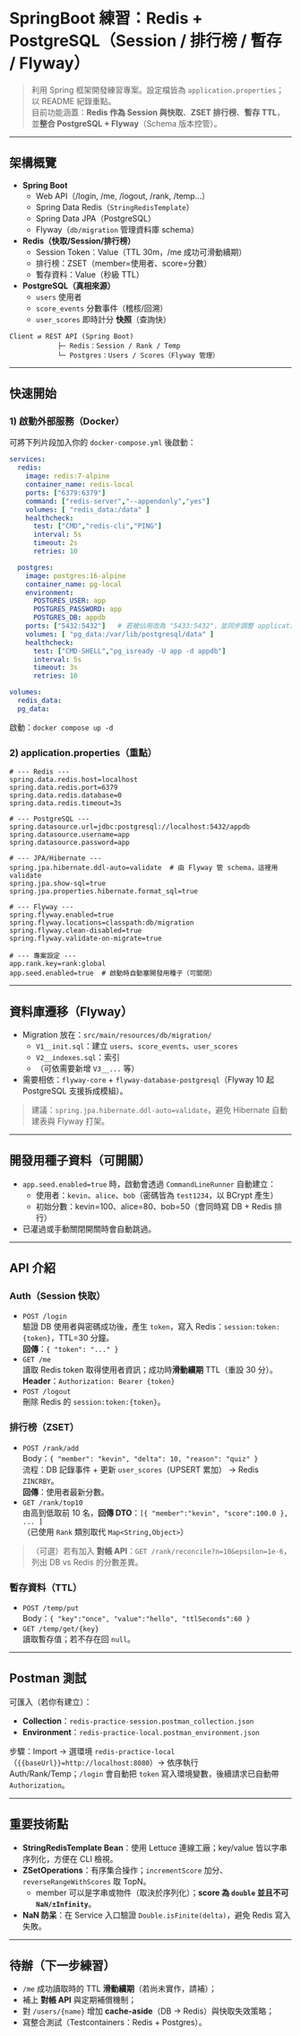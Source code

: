 # SpringBoot 練習：Redis + PostgreSQL（Session / 排行榜 / 暫存 / Flyway）

> 利用 Spring 框架開發練習專案。設定檔皆為 `application.properties`；以 README 紀錄重點。  
> 目前功能涵蓋：**Redis 作為 Session 與快取**、**ZSET 排行榜**、**暫存 TTL**，並**整合 PostgreSQL + Flyway**（Schema 版本控管）。

---

## 架構概覽

- **Spring Boot**
  - Web API（/login, /me, /logout, /rank, /temp…）
  - Spring Data Redis（`StringRedisTemplate`）
  - Spring Data JPA（PostgreSQL）
  - Flyway（`db/migration` 管理資料庫 schema）
- **Redis（快取/Session/排行榜）**
  - Session Token：Value（TTL 30m，/me 成功可滑動續期）
  - 排行榜：ZSET（member=使用者、score=分數）
  - 暫存資料：Value（秒級 TTL）
- **PostgreSQL（真相來源）**
  - `users` 使用者
  - `score_events` 分數事件（稽核/回溯）
  - `user_scores` 即時計分 **快照**（查詢快）

```
Client ⇄ REST API (Spring Boot)
            ├─ Redis：Session / Rank / Temp
            └─ Postgres：Users / Scores（Flyway 管理）
```

---

## 快速開始

### 1) 啟動外部服務（Docker）
可將下列片段加入你的 `docker-compose.yml` 後啟動：
```yaml
services:
  redis:
    image: redis:7-alpine
    container_name: redis-local
    ports: ["6379:6379"]
    command: ["redis-server","--appendonly","yes"]
    volumes: [ "redis_data:/data" ]
    healthcheck:
      test: ["CMD","redis-cli","PING"]
      interval: 5s
      timeout: 2s
      retries: 10

  postgres:
    image: postgres:16-alpine
    container_name: pg-local
    environment:
      POSTGRES_USER: app
      POSTGRES_PASSWORD: app
      POSTGRES_DB: appdb
    ports: ["5432:5432"]   # 若被佔用改為 "5433:5432"，並同步調整 application.properties
    volumes: [ "pg_data:/var/lib/postgresql/data" ]
    healthcheck:
      test: ["CMD-SHELL","pg_isready -U app -d appdb"]
      interval: 5s
      timeout: 3s
      retries: 10

volumes:
  redis_data:
  pg_data:
```
啟動：`docker compose up -d`

### 2) application.properties（重點）
```properties
# --- Redis ---
spring.data.redis.host=localhost
spring.data.redis.port=6379
spring.data.redis.database=0
spring.data.redis.timeout=3s

# --- PostgreSQL ---
spring.datasource.url=jdbc:postgresql://localhost:5432/appdb
spring.datasource.username=app
spring.datasource.password=app

# --- JPA/Hibernate ---
spring.jpa.hibernate.ddl-auto=validate  # 由 Flyway 管 schema，這裡用 validate
spring.jpa.show-sql=true
spring.jpa.properties.hibernate.format_sql=true

# --- Flyway ---
spring.flyway.enabled=true
spring.flyway.locations=classpath:db/migration
spring.flyway.clean-disabled=true
spring.flyway.validate-on-migrate=true

# --- 專案設定 ---
app.rank.key=rank:global
app.seed.enabled=true  # 啟動時自動塞開發用種子（可關閉）
```

---

## 資料庫遷移（Flyway）

- Migration 放在：`src/main/resources/db/migration/`
  - `V1__init.sql`：建立 `users`、`score_events`、`user_scores`
  - `V2__indexes.sql`：索引
  - （可依需要新增 `V3__...` 等）
- 需要相依：`flyway-core` + `flyway-database-postgresql`（Flyway 10 起 PostgreSQL 支援拆成模組）。

> 建議：`spring.jpa.hibernate.ddl-auto=validate`，避免 Hibernate 自動建表與 Flyway 打架。

---

## 開發用種子資料（可開關）

- `app.seed.enabled=true` 時，啟動會透過 `CommandLineRunner` 自動建立：
  - 使用者：`kevin`、`alice`、`bob`（密碼皆為 `test1234`，以 BCrypt 產生）
  - 初始分數：kevin=100、alice=80、bob=50（會同時寫 DB + Redis 排行）
- 已灌過或手動關閉開關時會自動跳過。

---

## API 介紹

### Auth（Session 快取）
- `POST /login`  
  驗證 DB 使用者與密碼成功後，產生 `token`，寫入 Redis：`session:token:{token}`，TTL=30 分鐘。  
  **回傳**：`{ "token": "..." }`
- `GET /me`  
  讀取 Redis token 取得使用者資訊；成功時**滑動續期** TTL（重設 30 分）。  
  **Header**：`Authorization: Bearer {token}`
- `POST /logout`  
  刪除 Redis 的 `session:token:{token}`。

### 排行榜（ZSET）
- `POST /rank/add`  
  Body：`{ "member": "kevin", "delta": 10, "reason": "quiz" }`  
  流程：DB 記錄事件 + 更新 `user_scores`（UPSERT 累加） → Redis `ZINCRBY`。  
  **回傳**：使用者最新分數。
- `GET /rank/top10`  
  由高到低取前 10 名，**回傳 DTO**：`[{ "member":"kevin", "score":100.0 }, ... ]`  
  （已使用 `Rank` 類別取代 `Map<String,Object>`）

> （可選）若有加入 **對帳 API**：`GET /rank/reconcile?n=10&epsilon=1e-6`，列出 DB vs Redis 的分數差異。

### 暫存資料（TTL）
- `POST /temp/put`  
  Body：`{ "key":"once", "value":"hello", "ttlSeconds":60 }`
- `GET /temp/get/{key}`  
  讀取暫存值；若不存在回 `null`。

---

## Postman 測試

可匯入（若你有建立）：
- **Collection**：`redis-practice-session.postman_collection.json`
- **Environment**：`redis-practice-local.postman_environment.json`

步驟：Import → 選環境 `redis-practice-local`（`{{baseUrl}}=http://localhost:8080`）→ 依序執行 Auth/Rank/Temp；`/login` 會自動把 `token` 寫入環境變數，後續請求已自動帶 `Authorization`。

---

## 重要技術點

- **StringRedisTemplate Bean**：使用 Lettuce 連線工廠；key/value 皆以字串序列化，方便在 CLI 檢視。
- **ZSetOperations**：有序集合操作；`incrementScore` 加分、`reverseRangeWithScores` 取 TopN。  
  - member 可以是字串或物件（取決於序列化）；**score 為 `double` 並且不可 `NaN/±Infinity`**。
- **NaN 防呆**：在 Service 入口驗證 `Double.isFinite(delta)`，避免 Redis 寫入失敗。

---

## 待辦（下一步練習）

- `/me` 成功讀取時的 TTL **滑動續期**（若尚未實作，請補）；
- 補上 **對帳 API** 與定期補償機制；
- 對 `/users/{name}` 增加 **cache-aside**（DB → Redis）與快取失效策略；
- 寫整合測試（Testcontainers：Redis + Postgres）。
